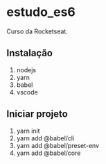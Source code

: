 # estudo_es6
Curso da Rocketseat.

## Instalação
1. nodejs
2. yarn
3. babel
4. vscode

## Iniciar projeto
1. yarn init
2. yarn add @babel/cli
3. yarn add @babel/preset-env
4. yarn add @babel/core

